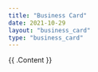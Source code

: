 ```yaml
---
title: "Business Card"
date: 2021-10-29
layout: "business_card"
type: "business_card"
---
```


{{ .Content }}

